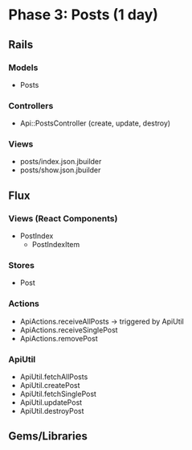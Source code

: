 # Phase 3: Posts (1 day)

## Rails
### Models
* Posts

### Controllers
* Api::PostsController (create, update, destroy)

### Views
* posts/index.json.jbuilder
* posts/show.json.jbuilder

## Flux
### Views (React Components)
* PostIndex
  - PostIndexItem

### Stores
* Post

### Actions
* ApiActions.receiveAllPosts -> triggered by ApiUtil
* ApiActions.receiveSinglePost
* ApiActions.removePost

### ApiUtil
* ApiUtil.fetchAllPosts
* ApiUtil.createPost
* ApiUtil.fetchSinglePost
* ApiUtil.updatePost
* ApiUtil.destroyPost

## Gems/Libraries

